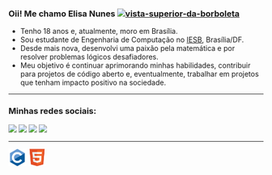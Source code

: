 
<html>
<h3>Oii! Me chamo Elisa Nunes <a href="https://imgbb.com/"><img src="https://i.ibb.co/qMHRZ1D/vista-superior-da-borboleta.png" alt="vista-superior-da-borboleta" border="0" width="25" /></a> </h3>
<ul>    
    <li>Tenho 18 anos e, atualmente, moro em Brasília.</li>
    <li>Sou estudante de Engenharia de Computação no <a href="https://www.iesb.br/" target="_blank">IESB</a>, Brasília/DF.</li>
    <li>Desde mais nova, desenvolvi uma paixão pela matemática e por resolver problemas lógicos desafiadores.</li>
    <li>Meu objetivo é continuar aprimorando minhas habilidades, contribuir para projetos de código aberto e, eventualmente, trabalhar em projetos que tenham impacto positivo na sociedade.</li>
</ul>

------------------------------------------------------------
<h3>Minhas redes sociais:</h3>
<div>
    <a href="https://www.linkedin.com/in/elisa-nunes-47a049293/" target="_blank"><img src="https://img.shields.io/badge/-Linkedin-%236CA2DB?style=for-the-badge&logo=linkedin&logoColor=white"/></a>
    <a href="https://www.instagram.com/elisanunes._/" target="_blank"><img src="https://img.shields.io/badge/-Instagram-%23CA94DB?style=for-the-badge&logo=instagram&logoColor=white"/></a>
    <a href="mailto:elisanunessf.04@gmail.com" target="_blank"><img src="https://img.shields.io/badge/-Gmail-%23DB7A7A?style=for-the-badge&logo=gmail&logoColor=white"/></a>
    <a href="https://replit.com/@elisanuness" target="_blank"><img src="https://img.shields.io/badge/-Replit-%23DB814F?style=for-the-badge&logo=replit&logoColor=white"/></a>
</div>


------------------------------------------------------------
<div>
    <img src="https://raw.githubusercontent.com/devicons/devicon/55609aa5bd817ff167afce0d965585c92040787a/icons/c/c-original.svg" width="35"/>
    <img src="https://raw.githubusercontent.com/devicons/devicon/master/icons/html5/html5-original.svg" width="35"/>
</div>

</html>
<!--
**elisanuness/elisanuness** is a ✨ _special_ ✨ repository because its `README.md` (this file) appears on your GitHub profile.

Here are some ideas to get you started:

- 🔭 I’m currently working on ...
- 🌱 I’m currently learning ...
- 👯 I’m looking to collaborate on ...
- 🤔 I’m looking for help with ...
- 💬 Ask me about ...
- 📫 How to reach me: ...
- 😄 Pronouns: ...
- ⚡ Fun fact: ...
-->
